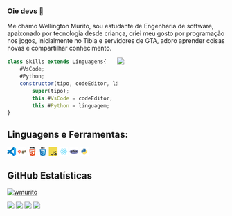 
### Oie devs 👋

Me chamo Wellington Murito, sou estudante de Engenharia de software, apaixonado por tecnologia desde criança, criei meu gosto por programação nos jogos, inicialmente no Tibia e servidores de GTA, adoro aprender coisas novas e compartilhar conhecimento.


<img align="right" width="250" src="https://www.ubblie.com/src/img/gifs/fcf7fd0c619bb87706533079240915f3.gif" />

~~~javascript
class Skills extends Linguagens{
    #VsCode;
    #Python;
    constructor(tipo, codeEditor, linguagem){
        super(tipo);
        this.#VsCode = codeEditor;
        this.#Python = linguagem;
}
~~~

## **Linguagens e Ferramentas:**  
<code><img height="20" src="https://raw.githubusercontent.com/github/explore/80688e429a7d4ef2fca1e82350fe8e3517d3494d/topics/visual-studio-code/visual-studio-code.png"></code>
<code><img height="20" src="https://raw.githubusercontent.com/github/explore/80688e429a7d4ef2fca1e82350fe8e3517d3494d/topics/git/git.png"></code>
<code><img height="20" src="https://raw.githubusercontent.com/github/explore/80688e429a7d4ef2fca1e82350fe8e3517d3494d/topics/html/html.png"></code>
<code><img height="20" src="https://raw.githubusercontent.com/github/explore/80688e429a7d4ef2fca1e82350fe8e3517d3494d/topics/css/css.png"></code>
<code><img height="20" src="https://raw.githubusercontent.com/github/explore/80688e429a7d4ef2fca1e82350fe8e3517d3494d/topics/javascript/javascript.png"></code>
<code><img height="20" src="https://raw.githubusercontent.com/github/explore/80688e429a7d4ef2fca1e82350fe8e3517d3494d/topics/react/react.png"></code>
<code><img height="20" src="https://raw.githubusercontent.com/github/explore/80688e429a7d4ef2fca1e82350fe8e3517d3494d/topics/php/php.png"></code>
<code><img height="20" src="https://raw.githubusercontent.com/github/explore/80688e429a7d4ef2fca1e82350fe8e3517d3494d/topics/python/python.png"></code>



## **GitHub Estatísticas**

[![wmurito](https://github-readme-stats.vercel.app/api/top-langs/?username=wmurito&hide=html&layout=compact&theme=default)](https://github.com/anuraghazra/github-readme-stats)



<p align="left">
  <a href="elinho.murito@gmail.com" alt="Gmail">
  <img src="https://img.shields.io/badge/-Gmail-FF0000?style=flat-square&labelColor=FF0000&logo=gmail&logoColor=white&link=LINK-DO-SEU-EMAIL" /></a>

  <a href="https://www.linkedin.com/in/wellington-murito-aba51760/" alt="Linkedin">
  <img src="https://img.shields.io/badge/-Linkedin-0e76a8?style=flat-square&logo=Linkedin&logoColor=white&link=LINK-DO-SEU-LINKEDIN" /></a>

  <a href="https://twitter.com/_murito" alt="Twitter">
  <img src="https://img.shields.io/badge/-twitter-3b5998?style=flat-square&labelColor=3b5998&logo=twitter&logoColor=white&link=LINK-DO-SEU-TWITTER"/></a>

  <a href="https://www.instagram.com/wmurito/" alt="Instagram">
  <img src="https://img.shields.io/badge/-Instagram-DF0174?style=flat-square&labelColor=DF0174&logo=instagram&logoColor=white&link=LINK-DO-SEU-INSTAGRAM"/></a>
</p>

